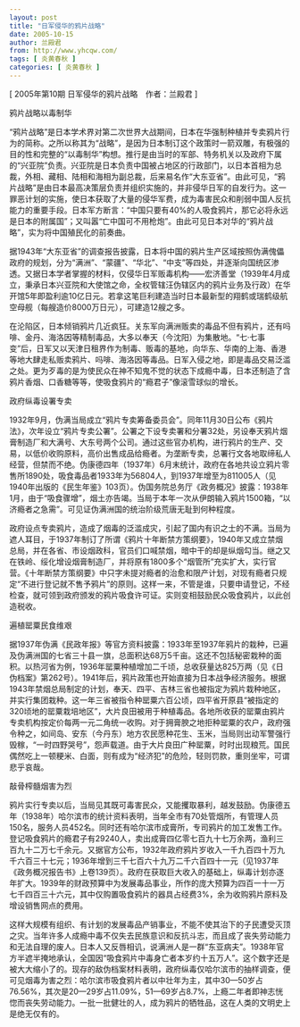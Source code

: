 ```yaml
---
layout: post
title: "日军侵华的鸦片战略"
date: 2005-10-15
author: 兰殿君
from: http://www.yhcqw.com/
tags: [ 炎黄春秋 ]
categories: [ 炎黄春秋 ]
---
```



[ 2005年第10期 日军侵华的鸦片战略　作者：兰殿君 ]

鸦片战略以毒制华


“鸦片战略”是日本学术界对第二次世界大战期间，日本在华强制种植并专卖鸦片行为的简称。之所以称其为“战略”，是因为日本制订这个政策时一箭双雕，有极强的目的性和完整的“以毒制华”构想。推行是由当时的军部、特务机关以及政府下属的“兴亚院”负责。兴亚院是日本负责中国被占地区的行政部门，以日本首相为总裁，外相、藏相、陆相和海相为副总裁，后来易名作“大东亚省”。由此可见，“鸦片战略”是由日本最高决策层负责并组织实施的，并非侵华日军的自发行为。这一罪恶计划的实施，使日本获取了大量的侵华军费，成为毒害民众和削弱中国人反抗能力的重要手段。日本军方断言：“中国只要有40%的人吸食鸦片，那它必将永远是日本的附属国”；又叫嚣“亡中国可不用枪炮”。由此可见日本对华的“鸦片战略”，实为将中国殖民化的前奏曲。


据1943年“大东亚省”的调查报告披露，日本将中国的鸦片生产区域按照伪满傀儡政府的规划，分为“满洲”、“蒙疆”、“华北”、“中支”等四处，并逐渐向国统区渗透。又据日本学者掌握的材料，仅侵华日军贩毒机构——宏济善堂（1939年4月成立，秉承日本兴亚院和大使馆之命，全权管辖汪伪辖区内的鸦片业务及行政）在华开馆5年即盈利逾10亿日元。若拿这笔巨利建造当时日本最新型的翔鹤或瑞鹤级航空母舰（每艘造价8000万日元），可建造12艘之多。


在沦陷区，日本倾销鸦片几近疯狂。关东军向满洲贩卖的毒品不但有鸦片，还有吗啡、金丹、海洛因等精制毒品，大多以奉天（今沈阳）为集散地。“七·七事变”后，日军又以天津日租界作为制毒、贩毒的基地，向华东、华南的上海、香港等地大肆走私贩卖鸦片、吗啡、海洛因等毒品。日军入侵之地，即是毒品交易泛滥之处。更为歹毒的是为使民众在神不知鬼不觉的状态下成瘾中毒，日本还制造了含鸦片香烟、口香糖等等，使吸食鸦片的“瘾君子”像滚雪球似的增长。

政府纵毒设署专卖


1932年9月，伪满当局成立“鸦片专卖筹备委员会”。同年11月30日公布《鸦片法》，次年设立“鸦片专卖公署”。公署之下设专卖署和分署32处，另设奉天鸦片烟膏制造厂和大满号、大东号两个公司。通过这些官办机构，进行鸦片的生产、交易，以低价收购原料，高价出售成品给瘾者。为垄断专卖，总署行文各地取缔私人经营，但禁而不绝。伪康德四年（1937年）6月末统计，政府在各地共设立鸦片零售所1890处，吸食毒品者1933年为56804人，到1937年增至为811005人（见1940年出版的《民生年鉴》103页）。伪国务院总务厅《政务概况》披露：1938年1月，由于“吸食骤增”，烟土亦告竭。当局于本年一次从伊朗输入鸦片1500箱，“以济瘾者之急需”。可见证伪满洲国的统治阶级荒唐无耻到何种程度。


政府设点专卖鸦片，造成了烟毒的泛滥成灾，引起了国内有识之士的不满。当局为遮人耳目，于1937年制订了所谓《鸦片十年断禁方策纲要》，1940年又成立禁烟总局，并在各省、市设烟政科，官员们口喊禁烟，暗中干的却是纵烟勾当。继之又在铁岭、绥化增设烟膏制造厂，并将原有1800多个“烟管所”充实扩大，实行官营。《十年断禁方策纲要》中只字未提对瘾者的治愈和限产计划，对现有瘾者只规定“不进行登记就不售予鸦片”的原则。这样一来，不管是谁，只要申请登记，不经检查，就可领到政府颁发的鸦片吸食许可证。实则变相鼓励民众吸食鸦片，以此创造税收。

遍植罂粟民食维艰


据1937年伪满《民政年报》等官方资料披露：1933年至1937年鸦片的栽种，已遍及伪满洲国的七省三十县一旗，总面积达68万5千亩。这还不包括秘密栽种的面积。以热河省为例，1936年罂粟种植增加二千顷，总收获量达825万两（见《日伪档案》第262号）。1941年后，鸦片政策也开始直接为日本战争经济服务。根据1943年禁烟总局制定的计划，奉天、四平、吉林三省也被指定为鸦片栽种地区，并实行集团栽种。这一年三省被指令种罂粟六百公顷，四平省开原县“被指定的320顷地的罂粟栽培地区”，大片良田被用于种植毒品。各地所收获的罂粟由鸦片专卖机构按定价每两一元二角统一收购。对于拥膏腴之地拒种罂粟的农户，政府强令种之，如间岛、安东（今丹东）地方农民愿种花生、玉米，当局则出动军警强行毁稼，“一时四野哭号”，怨声载道。由于大片良田广种罂粟，时时出现粮荒。国民偶然吃上一顿粳米、白面，则有成为“经济犯”的危险，轻则罚款，重则坐牢，可谓悲乎哀哉。

敲骨榨髓烟害为烈


鸦片实行专卖以后，当局见其既可毒害民众，又能攫取暴利，越发鼓励。伪康德五年（1938年）哈尔滨市的统计资料表明，当年全市有70处管烟所，有管理人员150名，服务人员452名。同时还有哈尔滨市成膏所，专司鸦片的加工发售工作。登记吸食鸦片的瘾君子有29240人，卖出成膏四亿零七百九十七万余两，渔利三百九十二万七千余元。又据官方公布，1932年政府鸦片岁收入一千九百四十万九千六百三十七元；1936年增到三千七百六十九万二千六百四十一元（见1937年《政务概况报告书》上卷139页）。政府在获取巨大收入的基础上，纵毒计划亦逐年扩大。1939年的财政预算中为发展毒品事业，所作的庞大预算为四百一十一万七千四百三十六元，其中仅购置吸食鸦片的器具占经费3%，余为收购鸦片原料及增设销售网点的费用。


这样大规模有组织、有计划的发展毒品产销事业，不能不使其治下的子民遭受灭顶之灾。当年许多人成瘾中毒不仅失去民族意识和反抗斗志，而且成了丧失劳动能力和无法自理的废人。日本人又反唇相讥，说满洲人是一群“东亚病夫”。1938年官方半遮半掩地承认，全国因“吸食鸦片中毒身亡者本岁约十五万人”。这个数字还是被大大缩小了的。现存的敌伪档案材料表明，政府纵毒仅哈尔滨市的抽样调查，便可见烟毒为害之烈：哈尔滨市吸食鸦片者以中壮年为主，其中30—50岁占76.56%，其次是20—29岁占11.09%，51—69岁占8.7%，上瘾二年者即神志恍惚而丧失劳动能力。一批一批健壮的人，成为鸦片的牺牲品，这在人类的文明史上是绝无仅有的。


